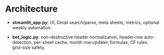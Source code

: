 # Architecture

- **streamlit_app.py**: UI, Gmail search/parse, meta sheets, metrics, optional weekly automation.

- **bot_logic.py**: non-destructive header normalization, header-row auto-detection, per-sheet cache, month row updater, formulas, CF rules, grid-size safety.
